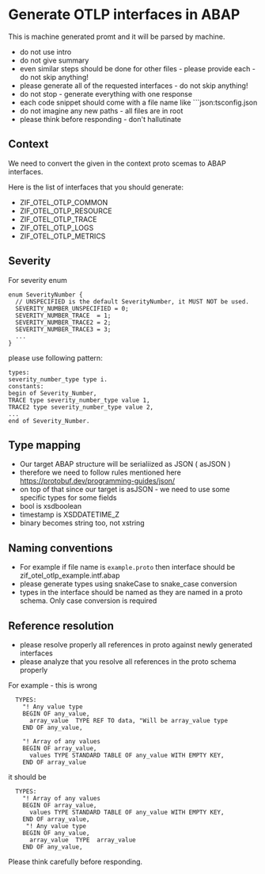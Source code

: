 # Generate OTLP interfaces in ABAP

This is machine generated promt and it will be parsed by machine.

- do not use intro
- do not give summary
- even similar steps should be done for other files - please provide each - do not skip anything!
- please generate all of the requested interfaces - do not skip anything!
- do not stop - generate everything with one response
- each code snippet should come with a file name like ```json:tsconfig.json
- do not imagine any new paths - all files are in root
- please think before responding - don't hallutinate

## Context

We need to convert the given in the context proto scemas to ABAP interfaces.

Here is the list of interfaces that you should generate:

- ZIF_OTEL_OTLP_COMMON
- ZIF_OTEL_OTLP_RESOURCE
- ZIF_OTEL_OTLP_TRACE
- ZIF_OTEL_OTLP_LOGS
- ZIF_OTEL_OTLP_METRICS

## Severity

For severity enum

```
enum SeverityNumber {
  // UNSPECIFIED is the default SeverityNumber, it MUST NOT be used.
  SEVERITY_NUMBER_UNSPECIFIED = 0;
  SEVERITY_NUMBER_TRACE  = 1;
  SEVERITY_NUMBER_TRACE2 = 2;
  SEVERITY_NUMBER_TRACE3 = 3;
  ...
}
```

please use following pattern:

```
types:
severity_number_type type i.
constants:
begin of Severity_Number,
TRACE type severity_number_type value 1,
TRACE2 type severity_number_type value 2,
...
end of Severity_Number.
```

## Type mapping

- Our target ABAP structure will be serialiized as JSON ( asJSON )
- therefore we need to follow rules mentioned here https://protobuf.dev/programming-guides/json/
- on top of that since our target is asJSON - we need to use some specific types for some fields
- bool is xsdboolean
- timestamp is XSDDATETIME_Z
- binary becomes string too, not xstring

## Naming conventions

- For example if file name is `example.proto` then interface should be zif_otel_otlp_example.intf.abap
- please generate types using snakeCase to snake_case conversion
- types in the interface should be named as they are named in a proto schema. Only case conversion is required

## Reference resolution

- please resolve properly all references in proto against newly generated interfaces
- please analyze that you resolve all references in the proto schema properly

For example - this is wrong

```
  TYPES:
    "! Any value type
    BEGIN OF any_value,
      array_value  TYPE REF TO data, "Will be array_value type
    END OF any_value,

    "! Array of any values
    BEGIN OF array_value,
      values TYPE STANDARD TABLE OF any_value WITH EMPTY KEY,
    END OF array_value
```

it should be

```
  TYPES:
    "! Array of any values
    BEGIN OF array_value,
      values TYPE STANDARD TABLE OF any_value WITH EMPTY KEY,
    END OF array_value,
     "! Any value type
    BEGIN OF any_value,
      array_value  TYPE  array_value
    END OF any_value,
```

Please think carefully before responding.
